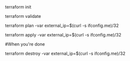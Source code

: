 terraform init

terraform validate


terraform plan -var external_ip=$(curl -s ifconfig.me)/32

terraform apply -var external_ip=$(curl -s ifconfig.me)/32

#When you're done

terraform destroy -var external_ip=$(curl -s ifconfig.me)/32 

